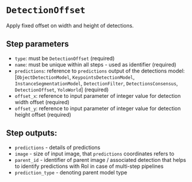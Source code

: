 # `DetectionOffset`

Apply fixed offset on width and height of detections.

## Step parameters
* `type`: must be `DetectionOffset` (required)
* `name`: must be unique within all steps - used as identifier (required)
* `predictions`: reference to `predictions` output of the detections model: [`ObjectDetectionModel`, 
`KeypointsDetectionModel`, `InstanceSegmentationModel`, `DetectionFilter`, `DetectionsConsensus`, `DetectionOffset`, `YoloWorld`] (required)
* `offset_x`: reference to input parameter of integer value for detection width offset (required)
* `offset_y`: reference to input parameter of integer value for detection height offset (required)

## Step outputs:
* `predictions` - details of predictions
* `image` - size of input image, that `predictions` coordinates refers to 
* `parent_id` - identifier of parent image / associated detection that helps to identify predictions with RoI in case
of multi-step pipelines
* `prediction_type` - denoting parent model type